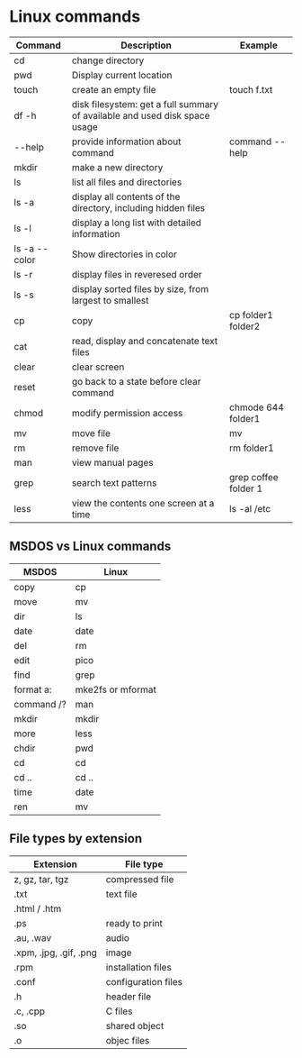 # Linux commands


| Command        | Description                                                      | Example |
| -------------- | -------------------                                              | ------   |
| cd             | change directory                                                 |          |
| pwd            | Display current location                                         |          |
|touch           | create an empty file                                             | touch f.txt |
| df -h  | disk filesystem: get a full summary of available and used disk space usage|            |
| --help | provide information about command |  command --help  |
| mkdir  | make a new directory |   |
|ls      | list all files and directories |   |
|ls -a  | display all contents of the directory, including hidden files|   |
|ls -l  | display a long list with detailed information   |   |
|ls -a --color | Show directories in color |   |
|ls -r | display files in reveresed order           |   |
| ls -s | display sorted files by size, from largest to smallest | |
|cp     | copy | cp folder1 folder2 |
|cat    | read, display and concatenate text files|  |
|clear  | clear screen |  |
|reset  | go back to a state before clear command |  |
|chmod  | modify permission access | chmode 644 folder1 |
|mv     | move file| mv  <source> <destination> |
|rm     | remove file|  rm folder1 |
|man    | view manual pages |   |
|grep   | search text patterns | grep coffee folder 1 |
| less  | view the contents one screen at a time |  ls -al /etc  | less

## MSDOS vs Linux commands

| MSDOS  |  Linux |
| ----   |  ----  |
|  copy    |   cp     |
|  move    |   mv     |
|  dir   | ls  |
|  date  | date |
|  del   | rm   |
|  edit  | pico |
|  find  | grep |
|  format a:  |  mke2fs or mformat |
| command /?  | man |
|  mkdir     | mkdir |
|   more     | less   |
|   chdir   | pwd    |
|  cd    | cd   |
|  cd .. | cd ..|
| time   | date |
|  ren   | mv   |

## File types by extension
| Extension    |  File type |
| -----        | -----      |           
|z, gz, tar, tgz  | compressed file |
| .txt | text file |
| .html / .htm |  |
|.ps  |  ready to print |
| .au, .wav | audio |
|.xpm, .jpg, .gif, .png | image |
|.rpm | installation files|
|.conf | configuration files|
|.h | header file |
|.c, .cpp | C files|
|.so | shared object|
|.o | objec files|


